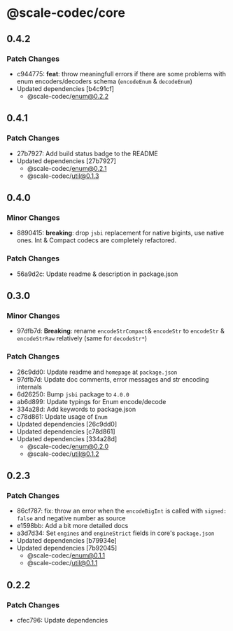 # @scale-codec/core

## 0.4.2

### Patch Changes

-   c944775: **feat**: throw meaningfull errors if there are some problems with enum encoders/decoders schema (`encodeEnum` & `decodeEnum`)
-   Updated dependencies [b4c91cf]
    -   @scale-codec/enum@0.2.2

## 0.4.1

### Patch Changes

-   27b7927: Add build status badge to the README
-   Updated dependencies [27b7927]
    -   @scale-codec/enum@0.2.1
    -   @scale-codec/util@0.1.3

## 0.4.0

### Minor Changes

-   8890415: **breaking**: drop `jsbi` replacement for native bigints, use native ones. Int & Compact codecs are completely refactored.

### Patch Changes

-   56a9d2c: Update readme & description in package.json

## 0.3.0

### Minor Changes

-   97dfb7d: **Breaking**: rename `encodeStrCompact`& `encodeStr` to `encodeStr` & `encodeStrRaw` relatively (same for `decodeStr*`)

### Patch Changes

-   26c9dd0: Update readme and `homepage` at `package.json`
-   97dfb7d: Update doc comments, error messages and str encoding internals
-   6d26250: Bump `jsbi` package to `4.0.0`
-   ab6d899: Update typings for Enum encode/decode
-   334a28d: Add keywords to package.json
-   c78d861: Update usage of `Enum`
-   Updated dependencies [26c9dd0]
-   Updated dependencies [c78d861]
-   Updated dependencies [334a28d]
    -   @scale-codec/enum@0.2.0
    -   @scale-codec/util@0.1.2

## 0.2.3

### Patch Changes

-   86cf787: fix: throw an error when the `encodeBigInt` is called with `signed: false` and negative number as source
-   e1598bb: Add a bit more detailed docs
-   a3d7d34: Set `engines` and `engineStrict` fields in core's `package.json`
-   Updated dependencies [b79934e]
-   Updated dependencies [7b92045]
    -   @scale-codec/enum@0.1.1
    -   @scale-codec/util@0.1.1

## 0.2.2

### Patch Changes

-   cfec796: Update dependencies
